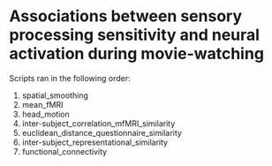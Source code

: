 # Associations between sensory processing sensitivity and neural activation during movie-watching

Scripts ran in the following order:
1. spatial_smoothing
2. mean_fMRI
3. head_motion
4. inter-subject_correlation_mfMRI_similarity
5. euclidean_distance_questionnaire_similarity
6. inter-subject_representational_similarity
7. functional_connectivity

